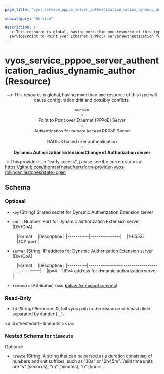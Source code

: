 ```yaml
---
page_title: "vyos_service_pppoe_server_authentication_radius_dynamic_author Resource - vyos"

subcategory: "Service"

description: |- 
  ~> This resource is global, having more than one resource of this type will cause configuration drift and possibly conflicts.
  service⯯Point to Point over Ethernet (PPPoE) Server⯯Authentication for remote access PPPoE Server⯯RADIUS based user authentication⯯Dynamic Authorization Extension/Change of Authorization server
---
```


# vyos_service_pppoe_server_authentication_radius_dynamic_author (Resource)
<center>

~> This resource is global, having more than one resource of this type will cause configuration drift and possibly conflicts.

*service*  
⯯  
Point to Point over Ethernet (PPPoE) Server  
⯯  
Authentication for remote access PPPoE Server  
⯯  
RADIUS based user authentication  
⯯  
**Dynamic Authorization Extension/Change of Authorization server**


</center>

-> This provider is in "early access", please see the current status at: https://github.com/thomasfinstad/terraform-provider-vyos-rolling/milestones?state=open

## Schema

### Optional

- `key` (String) Shared secret for Dynamic Authorization Extension server
- `port` (Number) Port for Dynamic Authorization Extension server (DM/CoA)

    &emsp;|Format   &emsp;|Description  |
    |-----------|---------------|
    &emsp;|1-65535  &emsp;|TCP port     |
- `server` (String) IP address for Dynamic Authorization Extension server (DM/CoA)

    &emsp;|Format  &emsp;|Description                                    |
    |----------|-------------------------------------------------|
    &emsp;|ipv4    &emsp;|IPv4 address for dynamic authorization server  |
- `timeouts` (Attributes) (see [below for nested schema](#nestedatt--timeouts))

### Read-Only

- `id` (String) Resource ID, full vyos path to the resource with each field separated by dunder (`__`).

&lt;a id=&#34;nestedatt--timeouts&#34;&gt;&lt;/a&gt;
### Nested Schema for `timeouts`

Optional:

- `create` (String) A string that can be [parsed as a duration](https://pkg.go.dev/time#ParseDuration) consisting of numbers and unit suffixes, such as &#34;30s&#34; or &#34;2h45m&#34;. Valid time units are &#34;s&#34; (seconds), &#34;m&#34; (minutes), &#34;h&#34; (hours).  
